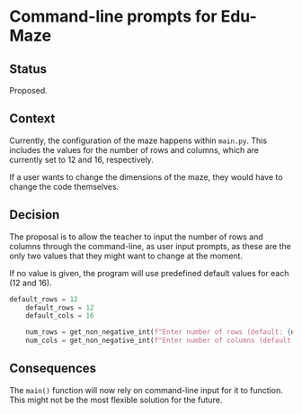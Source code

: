 # Command-line prompts for Edu-Maze

## Status

Proposed.

## Context

Currently, the configuration of the maze happens within `main.py`. This includes
the values for the number of rows and columns, which are currently set to 12 and
16, respectively.

If a user wants to change the dimensions of the maze, they would have to change
the code themselves.

## Decision

The proposal is to allow the teacher to input the number of rows and columns
through the command-line, as user input prompts, as these are the only two
values that they might want to change at the moment.

If no value is given, the program will use predefined default values for each
(12 and 16).

```py
default_rows = 12
    default_rows = 12
    default_cols = 16

    num_rows = get_non_negative_int(f"Enter number of rows (default: {default_rows}): ") or default_rows
    num_cols = get_non_negative_int(f"Enter number of columns (default: {default_cols}): ") or default_cols
```

## Consequences

The `main()` function will now rely on command-line input for it to function.
This might not be the most flexible solution for the future.
